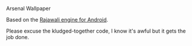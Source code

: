 Arsenal Wallpaper

Based on the [Rajawali engine for Android](https://github.com/MasDennis/Rajawali).

Please excuse the kludged-together code, I know it's awful but it gets the job done.